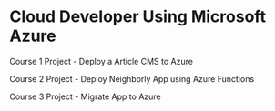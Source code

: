 # Cloud Developer Using Microsoft Azure
Course 1 Project - Deploy a Article CMS to Azure

Course 2 Project - Deploy Neighborly App using Azure Functions

Course 3 Project - Migrate App to Azure
